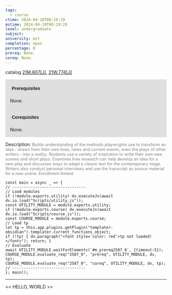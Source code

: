 ```yaml
---
tags:
  - course
ctime: 2024-04-18T00:19:29
mstime: 2024-04-18T00:19:29
level: undergraduate
subject: 
university: mit
completion: open
percentage: 0
prereq: None.
coreq: None.
---
```


catalog [21M.607[J]](http://student.mit.edu/catalog/m21Mb.html#21M.607), [21W.774[J]](http://student.mit.edu/catalog/m21Wb.html#21W.774)

<span style="display: block; padding: 15px; background-color: rgb(100, 100, 100, 0.2);"><font id="m_prereq2587_0" style="display: block; font-family: Arial, sans-serif; font-weight: bold; padding: 5px">Prerequisites</font><br><span id="prereq2587_0">None.</span></span>
<span style="display: block; padding: 15px; background-color: rgb(100, 100, 100, 0.2);"><font id="m_coreq2587_0" style="display: block; font-family: Arial, sans-serif; font-weight: bold; padding: 5px">Corequisites</font><br><span id="coreq2587_0">None.</span></span>

<font style="">Description:</font>
<font style="color: grey; font-size: 0.8rem;">Builds understanding of the methods playwrights use to transform an idea - drawn from their own lives, news and current events, even the plays of other writers - into a reality. Students use a variety of inspiration to write their own new scenes and short plays. Examines how research can help develop an idea for a new play and discusses ways to adapt a classic text for the contemporary stage. Writers also conduct personal interviews and use the transcript as source material for a new scene. Enrollment limited.</font>

```dataviewjs
const main = async _ => {
// --------------------------------
// Load modules
if (!module.exports.utility) dv.executeJs(await dv.io.load("Scripts/utility.js"));
const UTILITY_MODULE = module.exports.utility;
if (!module.exports.course) dv.executeJs(await dv.io.load("Scripts/course.js"));
const COURSE_MODULE = module.exports.course;
// Load tp
let tp = this.app.plugins.getPlugin("templater-obsidian").templater.current_functions_object;
if (!tp) { dv.paragraph("<font style='color: red'>tp not loaded!</font>"); return; }
// Evaluate
await UTILITY_MODULE.waitForElements(`#m_prereq2587_0`, {timeout:5});
COURSE_MODULE.evaluate_req("2587_0", "prereq", UTILITY_MODULE, dv, tp);
COURSE_MODULE.evaluate_req("2587_0", "coreq", UTILITY_MODULE, dv, tp);
// --------------------------------
}; main();
```

---

<< HELLO, WORLD >>
